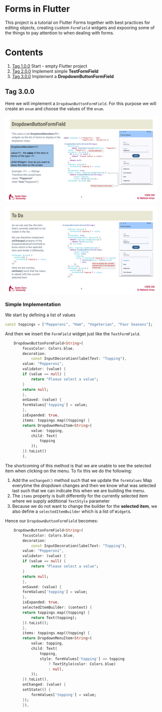 # Forms in Flutter

This project is a tutorial on Flutter Forms together with best practices 
for editing objects, creating custom `FormField` widgets and expooring 
some of the things to pay attention to when dealing with forms.

# Contents
1. [Tag 1.0.0](https://github.com/mehmetartun/forms/tree/1.0.0) Start - empty Flutter project
2. [Tag 2.0.0](https://github.com/mehmetartun/forms/tree/2.0.0) Implement simple **TextFormField**
3. [Tag 3.0.0](https://github.com/mehmetartun/forms/tree/3.0.0) Implement a **DropdownButtonFormField**

## Tag 3.0.0

Here we will implement a `DropdownButtonFormField`. For this purpose we will create an `enum` and choose the values of the `enum`.

![Simple Implementation](/assets/illustrations/Forms5.png)

![Formatting](/assets/illustrations/Forms6.png)

### Simple Implementation

We start by defining a list of values
```dart
const toppings = ["Pepperoni", "Ham", "Vegeterian", "Four Seasons"];
```

And then we insert the `FormField` widget just like the `TextFormField`.
```dart
    DropdownButtonFormField<String>(
        focusColor: Colors.blue,
        decoration:
            const InputDecoration(labelText: "Topping"),
        value: "Pepperoni",
        validator: (value) {
        if (value == null) {
            return "Please select a value";
        }
        return null;
        },
        onSaved: (value) {
        formValues['topping'] = value;
        },
        isExpanded: true,
        items: toppings.map((topping) {
        return DropdownMenuItem<String>(
            value: topping,
            child: Text(
                topping
            ));
        }).toList()
        ),
```

The shortcoming of this method is that we are unable to see the selected item when clicking on the menu. To fix this we do the following:
1. Add the `onChanged()` method such that we update the `formValues` Map everytime the dropdown changes and then we know what was selected last such that we can indicate this when we are building the menu.
2. The `items` property is built differently for the currently selected item where we supply additional `TextStyle` parameter
3. Because we do not want to change the builder for the **selected item**, we also define a `selectedItemBuilder` which is a list of `Widget`s.

Hence our `DropdownButtonFormField` becomes:
```dart
    DropdownButtonFormField<String>(
        focusColor: Colors.blue,
        decoration:
            const InputDecoration(labelText: "Topping"),
        value: "Pepperoni",
        validator: (value) {
        if (value == null) {
            return "Please select a value";
        }
        return null;
        },
        onSaved: (value) {
        formValues['topping'] = value;
        },
        isExpanded: true,
        selectedItemBuilder: (context) {
        return toppings.map((topping) {
            return Text(topping);
        }).toList();
        },
        items: toppings.map((topping) {
        return DropdownMenuItem<String>(
            value: topping,
            child: Text(
                topping,
                style: formValues['topping'] == topping
                    ? TextStyle(color: Colors.blue)
                    : null,
            ));
        }).toList(),
        onChanged: (value) {
        setState(() {
            formValues['topping'] = value;
        });
        }),
```


